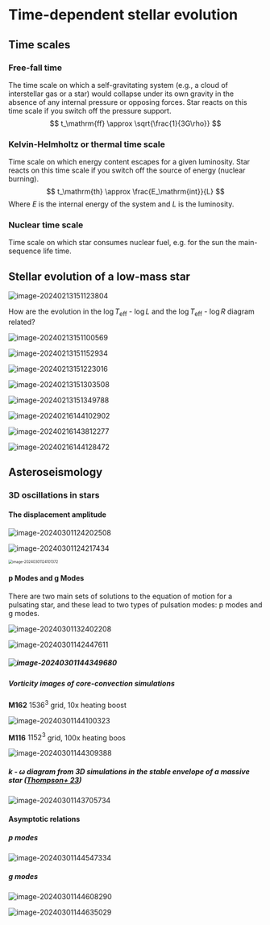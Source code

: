 # Time-dependent stellar evolution

## Time scales

### Free-fall time 

The time scale on which a self-gravitating system (e.g., a cloud of interstellar gas or a star) would collapse under its own gravity in the absence of any internal pressure or opposing forces. Star reacts on this time scale if you switch off the pressure support.
$$
t_\mathrm{ff} \approx \sqrt{\frac{1}{3G\rho}}
$$

### Kelvin-Helmholtz or thermal time scale

Time scale on which energy content escapes for a given luminosity. Star reacts on this time scale if you switch off the source of energy (nuclear burning).
$$
t_\mathrm{th} \approx \frac{E_\mathrm{int}}{L}
$$
Where $E$ is the internal energy of the system and $L$ is the luminosity.

### Nuclear time scale

Time scale on which star consumes nuclear fuel, e.g. for the sun the main-sequence life time. 

## Stellar evolution of a low-mass star

![image-20240213151123804](7.Time-dependent_stellar_evolution.assets/image-20240213151123804.png)

How are the evolution in the $\log T_\mathrm{eff}$ - $\log L$ and the   $\log T_\mathrm{eff}$ - $\log R$ diagram related?

![image-20240213151100569](7.Time-dependent_stellar_evolution.assets/image-20240213151100569.png)



![image-20240213151152934](7.Time-dependent_stellar_evolution.assets/image-20240213151152934.png)

![image-20240213151223016](7.Time-dependent_stellar_evolution.assets/image-20240213151223016.png)

![image-20240213151303508](7.Time-dependent_stellar_evolution.assets/image-20240213151303508.png)

![image-20240213151349788](7.Time-dependent_stellar_evolution.assets/image-20240213151349788.png)

![image-20240216144102902](7.Time-dependent_stellar_evolution.assets/image-20240216144102902.png)



![image-20240216143812277](7.Time-dependent_stellar_evolution.assets/image-20240216143812277.png)

![image-20240216144128472](7.Time-dependent_stellar_evolution.assets/image-20240216144128472.png)

## Asteroseismology

### 3D oscillations in stars

#### The displacement amplitude

![image-20240301124202508](7.Time-dependent_stellar_evolution.assets/image-20240301124202508.png)

![image-20240301124217434](7.Time-dependent_stellar_evolution.assets/image-20240301124217434.png)



<img src="7.Time-dependent_stellar_evolution.assets/image-20240301124101372.png" alt="image-20240301124101372" style="zoom:50%;" />

#### p Modes and g Modes

There are two main sets of solutions to the equation of motion for a pulsating star, and these lead to two types of pulsation modes: p modes and g modes.

![image-20240301132402208](7.Time-dependent_stellar_evolution.assets/image-20240301132402208.png)

![image-20240301142447611](7.Time-dependent_stellar_evolution.assets/image-20240301142447611.png)

##### ![image-20240301144349680](7.Time-dependent_stellar_evolution.assets/image-20240301144349680.png)

##### Vorticity images of core-convection simulations 

**M162** $1536^3$ grid, 10x heating boost

![image-20240301144100323](7.Time-dependent_stellar_evolution.assets/image-20240301144100323.png)

**M116** $1152^3$ grid, 100x heating boos

![image-20240301144309388](7.Time-dependent_stellar_evolution.assets/image-20240301144309388.png)

##### $k$ - $\omega$ diagram from 3D simulations in the stable envelope of a massive star ([Thompson+ 23](https://arxiv.org/abs/2303.06125))

![image-20240301143705734](7.Time-dependent_stellar_evolution.assets/image-20240301143705734.png)

#### Asymptotic relations

##### p modes

![image-20240301144547334](7.Time-dependent_stellar_evolution.assets/image-20240301144547334.png)

##### g modes

![image-20240301144608290](7.Time-dependent_stellar_evolution.assets/image-20240301144608290.png)

![image-20240301144635029](7.Time-dependent_stellar_evolution.assets/image-20240301144635029.png)

